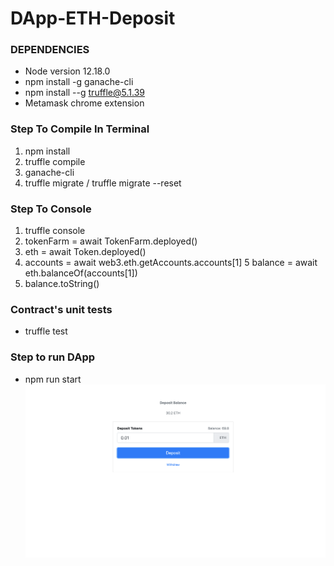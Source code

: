 # DApp-ETH-Deposit

### DEPENDENCIES

* Node version 12.18.0
* npm install -g ganache-cli
* npm install --g truffle@5.1.39
* Metamask chrome extension

### Step To Compile In Terminal

1. npm install
2. truffle compile
3. ganache-cli
4. truffle migrate / truffle migrate --reset

### Step To Console

1. truffle console
2. tokenFarm = await TokenFarm.deployed()
3. eth = await Token.deployed()
4. accounts = await web3.eth.getAccounts.accounts[1]
5 balance = await eth.balanceOf(accounts[1])
6. balance.toString()

### Contract's unit tests

* truffle test 

### Step to run DApp

* npm run start
![Dapp](https://github.com/andresudi/DApp-ETH-Deposit/blob/master/Dapp.png)
